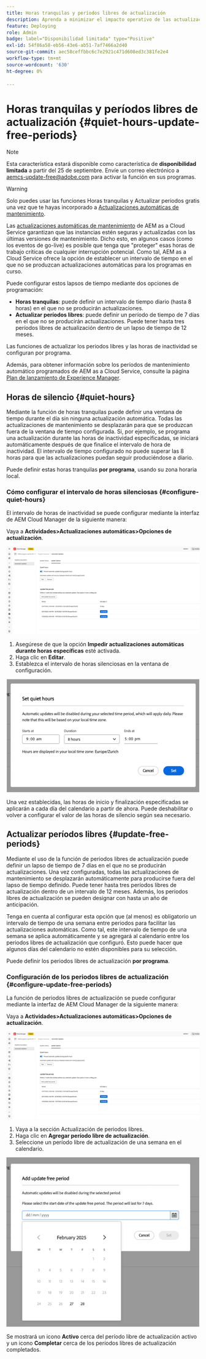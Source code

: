 ```yaml
---
title: Horas tranquilas y períodos libres de actualización
description: Aprenda a minimizar el impacto operativo de las actualizaciones automáticas de AEM as a Cloud Service mediante el uso de horas tranquilas y periodos sin actualizaciones.
feature: Deploying
role: Admin
badge: label="Disponibilidad limitada" type="Positive"
exl-id: 54f86a58-eb56-43e6-ab51-7af7466a2d40
source-git-commit: aec58ceffbbc6c7e2921c471d608ed3c381fe2e4
workflow-type: tm+mt
source-wordcount: '630'
ht-degree: 0%

---
```


# Horas tranquilas y períodos libres de actualización {#quiet-hours-update-free-periods}

>[!NOTE]
>Esta característica estará disponible como característica de **disponibilidad limitada** a partir del 25 de septiembre. Envíe un correo electrónico a [aemcs-update-free@adobe.com](mailto:aemcs-update-free@adobe.com) para activar la función en sus programas.

>[!WARNING]
>Solo puedes usar las funciones Horas tranquilas y Actualizar periodos gratis una vez que te hayas incorporado a [Actualizaciones automáticas de mantenimiento](/help/implementing/deploying/aem-version-updates.md).

Las [actualizaciones automáticas de mantenimiento](/help/implementing/deploying/aem-version-updates.md) de AEM as a Cloud Service garantizan que las instancias estén seguras y actualizadas con las últimas versiones de mantenimiento. Dicho esto, en algunos casos (como los eventos de go-live) es posible que tenga que &quot;proteger&quot; esas horas de trabajo críticas de cualquier interrupción potencial. Como tal, AEM as a Cloud Service ofrece la opción de establecer un intervalo de tiempo en el que no se produzcan actualizaciones automáticas para los programas en curso.

Puede configurar estos lapsos de tiempo mediante dos opciones de programación:

* **Horas tranquilas**: puede definir un intervalo de tiempo diario (hasta 8 horas) en el que no se producirán actualizaciones.
* **Actualizar períodos libres**: puede definir un período de tiempo de 7 días en el que no se producirán actualizaciones. Puede tener hasta tres períodos libres de actualización dentro de un lapso de tiempo de 12 meses.

Las funciones de actualizar los periodos libres y las horas de inactividad se configuran por programa.

Además, para obtener información sobre los períodos de mantenimiento automático programados de AEM as a Cloud Service, consulte la página [Plan de lanzamiento de Experience Manager](https://experienceleague.adobe.com/es/docs/experience-manager-release-information/aem-release-updates/update-releases-roadmap).

## Horas de silencio {#quiet-hours}

Mediante la función de horas tranquilas puede definir una ventana de tiempo durante el día sin ninguna actualización automática. Todas las actualizaciones de mantenimiento se desplazarán para que se produzcan fuera de la ventana de tiempo configurada. Si, por ejemplo, se programa una actualización durante las horas de inactividad especificadas, se iniciará automáticamente después de que finalice el intervalo de hora de inactividad. El intervalo de tiempo configurado no puede superar las 8 horas para que las actualizaciones puedan seguir produciéndose a diario.

Puede definir estas horas tranquilas **por programa**, usando su zona horaria local.

### Cómo configurar el intervalo de horas silenciosas {#configure-quiet-hours}

El intervalo de horas de inactividad se puede configurar mediante la interfaz de AEM Cloud Manager de la siguiente manera:

Vaya a **Actividades>Actualizaciones automáticas>Opciones de actualización**.

![Configuración](assets/main-config.png)

1. Asegúrese de que la opción **Impedir actualizaciones automáticas durante horas específicas** esté activada.
2. Haga clic en **Editar**.
3. Establezca el intervalo de horas silenciosas en la ventana de configuración.

![Configuración de horas silenciosas](assets/quiet-hours.png)

Una vez establecidas, las horas de inicio y finalización especificadas se aplicarán a cada día del calendario a partir de ahora. Puede deshabilitar o volver a configurar el valor de las horas de silencio según sea necesario.

## Actualizar períodos libres {#update-free-periods}

Mediante el uso de la función de periodos libres de actualización puede definir un lapso de tiempo de 7 días en el que no se producirán actualizaciones. Una vez configuradas, todas las actualizaciones de mantenimiento se desplazarán automáticamente para producirse fuera del lapso de tiempo definido. Puede tener hasta tres períodos libres de actualización dentro de un intervalo de 12 meses. Además, los periodos libres de actualización se pueden designar con hasta un año de anticipación.

Tenga en cuenta al configurar esta opción que (al menos) es obligatorio un intervalo de tiempo de una semana entre periodos para facilitar las actualizaciones automáticas. Como tal, este intervalo de tiempo de una semana se aplica automáticamente y se agregará al calendario entre los periodos libres de actualización que configuró. Esto puede hacer que algunos días del calendario no estén disponibles para su selección.

Puede definir los periodos libres de actualización **por programa**.

### Configuración de los periodos libres de actualización {#configure-update-free-periods}

La función de periodos libres de actualización se puede configurar mediante la interfaz de AEM Cloud Manager de la siguiente manera:

Vaya a **Actividades>Actualizaciones automáticas>Opciones de actualización**.

![Configuración](assets/main-config.png)

1. Vaya a la sección Actualización de periodos libres.
2. Haga clic en **Agregar período libre de actualización**.
3. Seleccione un período libre de actualización de una semana en el calendario.

![Actualizar configuración de periodos libres](assets/update-free-periods.png)

Se mostrará un icono **Activo** cerca del período libre de actualización activo y un icono **Completar** cerca de los períodos libres de actualización completados.
